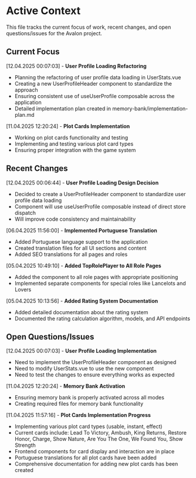 # Active Context

This file tracks the current focus of work, recent changes, and open questions/issues for the Avalon project.

## Current Focus

[12.04.2025 00:07:03] - **User Profile Loading Refactoring**

- Planning the refactoring of user profile data loading in UserStats.vue
- Creating a new UserProfileHeader component to standardize the approach
- Ensuring consistent use of useUserProfile composable across the application
- Detailed implementation plan created in memory-bank/implementation-plan.md

[11.04.2025 12:20:24] - **Plot Cards Implementation**

- Working on plot cards functionality and testing
- Implementing and testing various plot card types
- Ensuring proper integration with the game system

## Recent Changes

[12.04.2025 00:06:44] - **User Profile Loading Design Decision**

- Decided to create a UserProfileHeader component to standardize user profile data loading
- Component will use useUserProfile composable instead of direct store dispatch
- Will improve code consistency and maintainability

[06.04.2025 11:56:00] - **Implemented Portuguese Translation**

- Added Portuguese language support to the application
- Created translation files for all UI sections and content
- Added SEO translations for all pages and roles

[05.04.2025 10:49:10] - **Added TopRolePlayer to All Role Pages**

- Added the component to all role pages with appropriate positioning
- Implemented separate components for special roles like Lancelots and Lovers

[05.04.2025 10:13:56] - **Added Rating System Documentation**

- Added detailed documentation about the rating system
- Documented the rating calculation algorithm, models, and API endpoints

## Open Questions/Issues

[12.04.2025 00:07:03] - **User Profile Loading Implementation**

- Need to implement the UserProfileHeader component as designed
- Need to modify UserStats.vue to use the new component
- Need to test the changes to ensure everything works as expected

[11.04.2025 12:20:24] - **Memory Bank Activation**

- Ensuring memory bank is properly activated across all modes
- Creating required files for memory bank functionality

[11.04.2025 11:57:16] - **Plot Cards Implementation Progress**

- Implementing various plot card types (usable, instant, effect)
- Current cards include: Lead To Victory, Ambush, King Returns, Restore Honor, Charge, Show Nature, Are You The One, We Found You, Show Strength
- Frontend components for card display and interaction are in place
- Portuguese translations for all plot cards have been added
- Comprehensive documentation for adding new plot cards has been created
